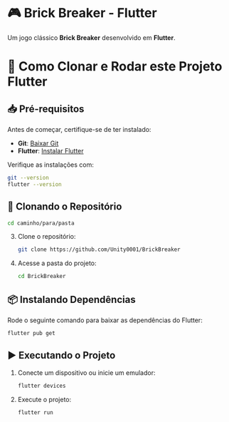 # 🎮 Brick Breaker - Flutter

Um jogo clássico **Brick Breaker** desenvolvido em **Flutter**. 


# 📌 Como Clonar e Rodar este Projeto Flutter

## 📥 Pré-requisitos
Antes de começar, certifique-se de ter instalado:

- **Git**: [Baixar Git](https://git-scm.com/downloads)
- **Flutter**: [Instalar Flutter](https://docs.flutter.dev/get-started/install)

Verifique as instalações com:
```sh
git --version
flutter --version
```

## 🚀 Clonando o Repositório
   ```sh
   cd caminho/para/pasta
   ```
3. Clone o repositório:
   ```sh
   git clone https://github.com/Unity0001/BrickBreaker
   ```
4. Acesse a pasta do projeto:
   ```sh
   cd BrickBreaker
   ```

## 📦 Instalando Dependências
Rode o seguinte comando para baixar as dependências do Flutter:
```sh
flutter pub get
```

## ▶️ Executando o Projeto
1. Conecte um dispositivo ou inicie um emulador:
   ```sh
   flutter devices
   ```
2. Execute o projeto:
   ```sh
   flutter run
   ```
